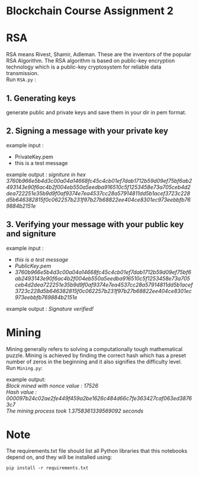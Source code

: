 # Blockchain Course Assignment 2 #


# RSA 
RSA means Rivest, Shamir, Adleman. These are the inventors of the popular RSA Algorithm. The RSA algorithm is based on public-key encryption technology which is a public-key cryptosystem for reliable data transmission.  
Run `RSA.py` :

## 1. Generating keys  
generate public and private keys and save them in your dir in pem format.  

## 2. Signing a message with your private key  
example input :   
- PrivateKey.pem  
- this is a test message  
        
example output :  *signiture in hex*  
*3760b966e5b4d3c00a04a14668fc45c4cb01ef7dab1712b59d09ef75bf6ab2493143e90f6ac4b2f004eb550a5eedba916510c5f1253458e73a705ceb4d2dea722251e35b9d9f0af9374e7ea4537cc28a57914811dd5b1acef3723c228d5b646382815f0c062257b231f97b27b68822ee404ce8301ec973eebbfb769884b2151e*  



## 3. Verifying your message with your public key and signiture 

example input :

- *this is a test message*  
- *PublicKey.pem*  
- *3760b966e5b4d3c00a04a14668fc45c4cb01ef7dab1712b59d09ef75bf6ab2493143e90f6ac4b2f004eb550a5eedba916510c5f1253458e73a705ceb4d2dea722251e35b9d9f0af9374e7ea4537cc28a57914811dd5b1acef3723c228d5b646382815f0c062257b231f97b27b68822ee404ce8301ec973eebbfb769884b2151e*
       
example output : *Signature verified!*  


# Mining
Mining generally refers to solving a computationally tough mathematical puzzle. Mining is achieved by finding the correct hash which has a preset number of zeros in the beginning and it also signifies the difficulty level.  
Run `Mining.py`:

example output:  
*Block mined with nonce value : 17526*  
*Hash value :  000097b24c02ae2fe449f459a2be1626c484d66c7fe363427caf063ed38763c7*  
*The mining process took  1.3758361339569092 seconds*   







# Note
The requirements.txt file should list all Python libraries that this notebooks depend on, and they will be installed using:  
```
pip install -r requirements.txt
```

